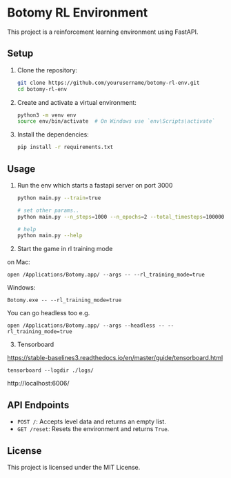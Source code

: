 # Botomy RL Environment

This project is a reinforcement learning environment using FastAPI.

## Setup

1. Clone the repository:

   ```sh
   git clone https://github.com/yourusername/botomy-rl-env.git
   cd botomy-rl-env
   ```

2. Create and activate a virtual environment:

   ```sh
   python3 -m venv env
   source env/bin/activate  # On Windows use `env\Scripts\activate`
   ```

3. Install the dependencies:
   ```sh
   pip install -r requirements.txt
   ```

## Usage

1. Run the env which starts a fastapi server on port 3000

   ```sh
   python main.py --train=true
   
   # set other params..
   python main.py --n_steps=1000 --n_epochs=2 --total_timesteps=100000 --checkpoint_freq=1000 --max_episode_steps=1000 --train=true --log_path="./logs"  --checkpoint_path="./checkpoints"  --model_path="model.zip"
   
   # help
   python main.py --help
   ```

2. Start the game in rl training mode

on Mac:

```
open /Applications/Botomy.app/ --args -- --rl_training_mode=true
```

Windows:

```
Botomy.exe -- --rl_training_mode=true
```

You can go headless too
e.g.

```
open /Applications/Botomy.app/ --args --headless -- --rl_training_mode=true
```

3. Tensorboard

https://stable-baselines3.readthedocs.io/en/master/guide/tensorboard.html

```shell
tensorboard --logdir ./logs/
```

http://localhost:6006/


## API Endpoints

- `POST /`: Accepts level data and returns an empty list.
- `GET /reset`: Resets the environment and returns `True`.

## License

This project is licensed under the MIT License.
